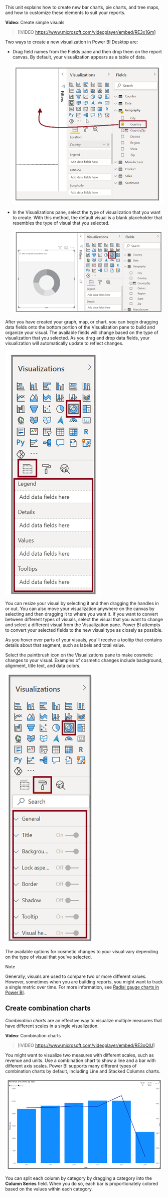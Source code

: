 This unit explains how to create new bar charts, pie charts, and tree maps, and how to customize these elements to suit your reports.

**Video**: Create simple visuals
> [!VIDEO https://www.microsoft.com/videoplayer/embed/RE3x1Gm]

Two ways to create a new visualization in Power BI Desktop are:

* Drag field names from the Fields pane and then drop them on the report canvas. By default, your visualization appears as a table of data. 
  
  ![Drag the "Country" field onto the canvas to create a visual.](../media/02-power-bi-desktop-drag-visual.png)
* In the Visualizations pane, select the type of visualization that you want to create. With this method, the default visual is a blank placeholder that resembles the type of visual that you selected.
  
  ![Screenshot of a visual selected on the Visualizations pane.](../media/02-power-bi-desktop-select-visual.png)

After you have created your graph, map, or chart, you can begin dragging data fields onto the bottom portion of the Visualization pane to build and organize your visual. The available fields will change based on the type of visualization that you selected. As you drag and drop data fields, your visualization will automatically update to reflect changes.

  ![Screenshot of the Visualizations options.](../media/02-power-bi-desktop-visual-options.png)

You can resize your visual by selecting it and then dragging the handles in or out. You can also move your visualization anywhere on the canvas by selecting and then dragging it to where you want it. If you want to convert between different types of visuals, select the visual that you want to change and select a different visual from the Visualization pane. Power BI attempts to convert your selected fields to the new visual type as closely as possible.

As you hover over parts of your visuals, you'll receive a tooltip that contains details about that segment, such as labels and total value.

Select the paintbrush icon on the Visualizations pane to make cosmetic changes to your visual. Examples of cosmetic changes include background, alignment, title text, and data colors.

  ![Screenshot of the Visualizations format pane.](../media/02-power-bi-desktop-visual-format.png)

The available options for cosmetic changes to your visual vary depending on the type of visual that you've selected.

> [!NOTE] 
> Generally, visuals are used to compare two or more different values. However, sometimes when you are building reports, you might want to track a single metric over time. For more information, see [Radial gauge charts in Power BI](https://docs.microsoft.com/power-bi/visuals/power-bi-visualization-radial-gauge-charts/?azure-portal=true). 

## Create combination charts
*Combination charts* are an effective way to visualize multiple measures that have different scales in a single visualization.

**Video**: Combination charts
> [!VIDEO https://www.microsoft.com/videoplayer/embed/RE3oQlU]

You might want to visualize two measures with different scales, such as revenue and units. Use a combination chart to show a line and a bar with different axis scales. Power BI supports many different types of combination charts by default, including Line and Stacked Columns charts.

![Image of a line and bar chart combined in the same visual.](../media/3-3-1.png)

You can split each column by category by dragging a category into the **Column Series** field. When you do so, each bar is proportionately colored based on the values within each category.
